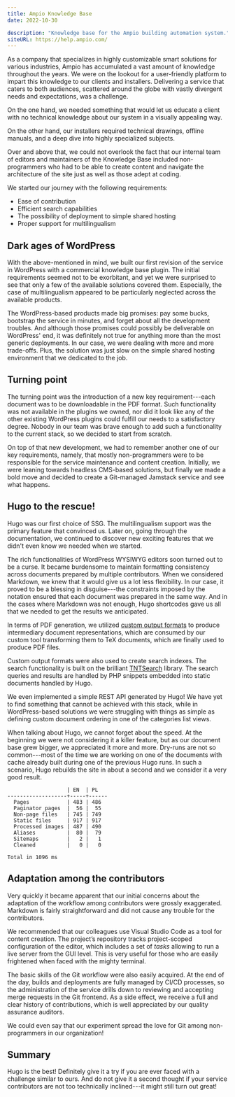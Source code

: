```yaml
---
title: Ampio Knowledge Base
date: 2022-10-30

description: "Knowledge base for the Ampio building automation system."
siteURL: https://help.ampio.com/
---
```


As a company that specializes in highly customizable smart solutions for various industries, Ampio has accumulated a vast amount of knowledge throughout the years. We were on the lookout for a user-friendly platform to impart this knowledge to our clients and installers. Delivering a service that caters to both audiences, scattered around the globe with vastly divergent needs and expectations, was a challenge.

On the one hand, we needed something that would let us educate a client with no technical knowledge about our system in a visually appealing way.

On the other hand, our installers required technical drawings, offline manuals, and a deep dive into highly specialized subjects.

Over and above that, we could not overlook the fact that our internal team of editors and maintainers of the Knowledge Base included non-programmers who had to be able to create content and navigate the architecture of the site just as well as those adept at coding.

We started our journey with the following requirements:

 - Ease of contribution
 - Efficient search capabilities
 - The possibility of deployment to simple shared hosting
 - Proper support for multilingualism

## Dark ages of WordPress

With the above-mentioned in mind, we built our first revision of the service in WordPress with a commercial knowledge base plugin. The initial requirements seemed not to be exorbitant, and yet we were surprised to see that only a few of the available solutions covered them. Especially, the case of multilingualism appeared to be particularly neglected across the available products.

The WordPress-based products made big promises: pay some bucks, bootstrap the service in minutes, and forget about all the development troubles. And although those promises could possibly be deliverable on WordPress' end, it was definitely not true for anything more than the most generic deployments. In our case, we were dealing with more and more trade-offs. Plus, the solution was just slow on the simple shared hosting environment that we dedicated to the job.

## Turning point

The turning point was the introduction of a new key requirement---each document was to be downloadable in the PDF format. Such functionality was not available in the plugins we owned, nor did it look like any of the other existing WordPress plugins could fulfill our needs to a satisfactory degree. Nobody in our team was brave enough to add such a functionality to the current stack, so we decided to start from scratch.

On top of that new development, we had to remember another one of our key requirements, namely, that mostly non-programmers were to be responsible for the service maintenance and content creation. Initially, we were leaning towards headless CMS-based solutions, but finally we made a bold move and decided to create a Git-managed Jamstack service and see what happens.

## Hugo to the rescue!

Hugo was our first choice of SSG. The multilingualism support was the primary feature that convinced us. Later on, going through the documentation, we continued to discover new exciting features that we didn't even know we needed when we started.

The rich functionalities of WordPress WYSIWYG editors soon turned out to be a curse. It became burdensome to maintain formatting consistency across documents prepared by multiple contributors. When we considered Markdown, we knew that it would give us a lot less flexibility. In our case, it proved to be a blessing in disguise---the constraints imposed by the notation ensured that each document was prepared in the same way. And in the cases where Markdown was not enough, Hugo shortcodes gave us all that we needed to get the results we anticipated.

In terms of PDF generation, we utilized [custom output formats](/templates/output-formats/) to produce intermediary document representations, which are consumed by our custom tool transforming them to TeX documents, which are finally used to produce PDF files.

Custom output formats were also used to create search indexes. The search functionality is built on the brilliant [TNTSearch](https://github.com/teamtnt/tntsearch) library. The search queries and results are handled by PHP snippets embedded into static documents handled by Hugo.

We even implemented a simple REST API generated by Hugo! We have yet to find something that cannot be achieved with this stack, while in WordPress-based solutions we were struggling with things as simple as defining custom document ordering in one of the categories list views.

When talking about Hugo, we cannot forget about the speed. At the beginning we were not considering it a killer feature, but as our document base grew bigger, we appreciated it more and more. Dry-runs are not so common---most of the time we are working on one of the documents with cache already built during one of the previous Hugo runs. In such a scenario, Hugo rebuilds the site in about a second and we consider it a very good result.

```text
                   | EN  | PL
-------------------+-----+------
  Pages            | 483 | 486
  Paginator pages  |  56 |  55
  Non-page files   | 745 | 749
  Static files     | 917 | 917
  Processed images | 487 | 490
  Aliases          |  80 |  79
  Sitemaps         |   2 |   1
  Cleaned          |   0 |   0

Total in 1096 ms
```

## Adaptation among the contributors

Very quickly it became apparent that our initial concerns about the adaptation of the workflow among contributors were grossly exaggerated. Markdown is fairly straightforward and did not cause any trouble for the contributors.

We recommended that our colleagues use Visual Studio Code as a tool for content creation. The project’s repository tracks project-scoped configuration of the editor, which includes a set of _tasks_ allowing to run a live server from the GUI level. This is very useful for those who are easily frightened when faced with the mighty terminal.

The basic skills of the Git workflow were also easily acquired. At the end of the day, builds and deployments are fully managed by CI/CD processes, so the administration of the service drills down to reviewing and accepting merge requests in the Git frontend. As a side effect, we receive a full and clear history of contributions, which is well appreciated by our quality assurance auditors.

We could even say that our experiment spread the love for Git among non-programmers in our organization!

## Summary

Hugo is the best! Definitely give it a try if you are ever faced with a challenge similar to ours. And do not give it a second thought if your service contributors are not too technically inclined---it might still turn out great!
